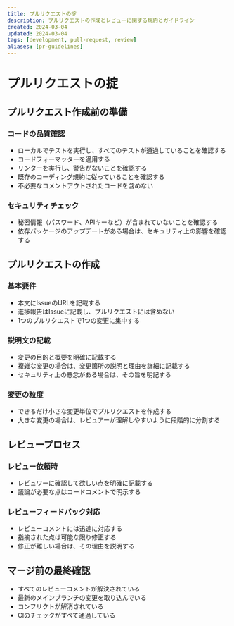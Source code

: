 ```yaml
---
title: プルリクエストの掟
description: プルリクエストの作成とレビューに関する規約とガイドライン
created: 2024-03-04
updated: 2024-03-04
tags: [development, pull-request, review]
aliases: [pr-guidelines]
---
```


# プルリクエストの掟

## プルリクエスト作成前の準備

### コードの品質確認

- ローカルでテストを実行し、すべてのテストが通過していることを確認する
- コードフォーマッターを適用する
- リンターを実行し、警告がないことを確認する
- 既存のコーディング規約に従っていることを確認する
- 不必要なコメントアウトされたコードを含めない

### セキュリティチェック

- 秘密情報（パスワード、APIキーなど）が含まれていないことを確認する
- 依存パッケージのアップデートがある場合は、セキュリティ上の影響を確認する

## プルリクエストの作成

### 基本要件

- 本文にIssueのURLを記載する
- 進捗報告はIssueに記載し、プルリクエストには含めない
- 1つのプルリクエストで1つの変更に集中する

### 説明文の記載

- 変更の目的と概要を明確に記載する
- 複雑な変更の場合は、変更箇所の説明と理由を詳細に記載する
- セキュリティ上の懸念がある場合は、その旨を明記する

### 変更の粒度

- できるだけ小さな変更単位でプルリクエストを作成する
- 大きな変更の場合は、レビュアーが理解しやすいように段階的に分割する

## レビュープロセス

### レビュー依頼時

- レビュワーに確認して欲しい点を明確に記載する
- 議論が必要な点はコードコメントで明示する

### レビューフィードバック対応

- レビューコメントには迅速に対応する
- 指摘された点は可能な限り修正する
- 修正が難しい場合は、その理由を説明する

## マージ前の最終確認

- すべてのレビューコメントが解決されている
- 最新のメインブランチの変更を取り込んでいる
- コンフリクトが解消されている
- CIのチェックがすべて通過している
